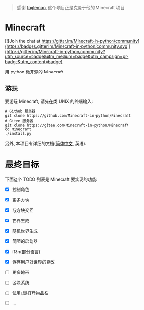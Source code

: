 > 感谢 [fogleman](https://github.com/fogleman/Minecraft), 这个项目正是克隆于他的 Minecraft 项目

# Minecraft

[![Join the chat at https://gitter.im/Minecraft-in-python/community](https://badges.gitter.im/Minecraft-in-python/community.svg)](https://gitter.im/Minecraft-in-python/community?utm_source=badge&utm_medium=badge&utm_campaign=pr-badge&utm_content=badge)

用 python 做开源的 Minecraft

## 游玩
要游玩 Minecraft, 请先在类 UNIX 的终端输入:
```shell
# Github 服务器
git clone https://github.com/Minecraft-in-python/Minecraft
# Gitee 服务器
git clone https://gitee.com/Minecraft-in-python/Minecraft
cd Minecraft
./install.py
```
另外, 本项目有详细的文档([简体中文](docs/zh_cn/README.md), 英语).

# 最终目标
下面这个 TODO 列表是 Minecraft 要实现的功能:

- [x] 控制角色
- [x] 更多方块
- [x] 与方块交互
- [x] 世界生成
- [x] 随机世界生成
- [x] 简陋的启动器
- [x] i18n(部分语言)
- [x] 保存用户对世界的更改
- [ ] 更多地形
- [ ] 区块系统
- [ ] 使用`E`键打开物品栏
- [ ] ...

